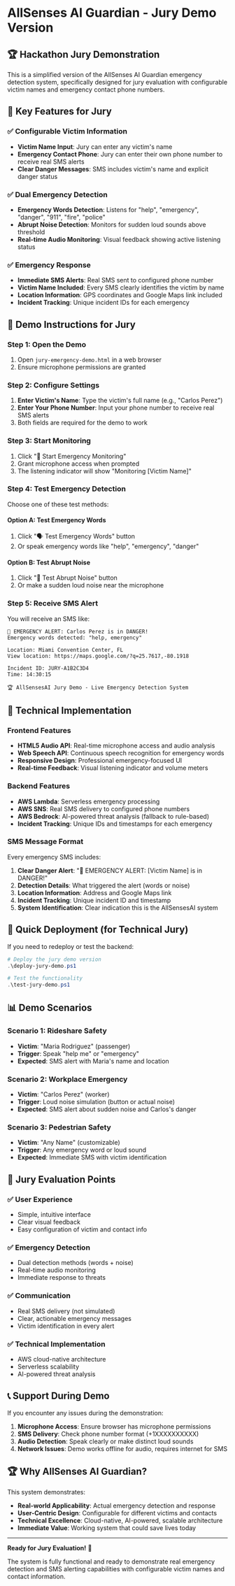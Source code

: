 # AllSenses AI Guardian - Jury Demo Version

## 🏆 Hackathon Jury Demonstration

This is a simplified version of the AllSenses AI Guardian emergency detection system, specifically designed for jury evaluation with configurable victim names and emergency contact phone numbers.

## 🚨 Key Features for Jury

### ✅ Configurable Victim Information
- **Victim Name Input**: Jury can enter any victim's name
- **Emergency Contact Phone**: Jury can enter their own phone number to receive real SMS alerts
- **Clear Danger Messages**: SMS includes victim's name and explicit danger status

### ✅ Dual Emergency Detection
- **Emergency Words Detection**: Listens for "help", "emergency", "danger", "911", "fire", "police"
- **Abrupt Noise Detection**: Monitors for sudden loud sounds above threshold
- **Real-time Audio Monitoring**: Visual feedback showing active listening status

### ✅ Emergency Response
- **Immediate SMS Alerts**: Real SMS sent to configured phone number
- **Victim Name Included**: Every SMS clearly identifies the victim by name
- **Location Information**: GPS coordinates and Google Maps link included
- **Incident Tracking**: Unique incident IDs for each emergency

## 📱 Demo Instructions for Jury

### Step 1: Open the Demo
1. Open `jury-emergency-demo.html` in a web browser
2. Ensure microphone permissions are granted

### Step 2: Configure Settings
1. **Enter Victim's Name**: Type the victim's full name (e.g., "Carlos Perez")
2. **Enter Your Phone Number**: Input your phone number to receive real SMS alerts
3. Both fields are required for the demo to work

### Step 3: Start Monitoring
1. Click "🎤 Start Emergency Monitoring"
2. Grant microphone access when prompted
3. The listening indicator will show "Monitoring [Victim Name]"

### Step 4: Test Emergency Detection
Choose one of these test methods:

#### Option A: Test Emergency Words
1. Click "🗣️ Test Emergency Words" button
2. Or speak emergency words like "help", "emergency", "danger"

#### Option B: Test Abrupt Noise
1. Click "📢 Test Abrupt Noise" button
2. Or make a sudden loud noise near the microphone

### Step 5: Receive SMS Alert
You will receive an SMS like:
```
🚨 EMERGENCY ALERT: Carlos Perez is in DANGER! 
Emergency words detected: "help, emergency"

Location: Miami Convention Center, FL
View location: https://maps.google.com/?q=25.7617,-80.1918

Incident ID: JURY-A1B2C3D4
Time: 14:30:15

🏆 AllSensesAI Jury Demo - Live Emergency Detection System
```

## 🔧 Technical Implementation

### Frontend Features
- **HTML5 Audio API**: Real-time microphone access and audio analysis
- **Web Speech API**: Continuous speech recognition for emergency words
- **Responsive Design**: Professional emergency-focused UI
- **Real-time Feedback**: Visual listening indicator and volume meters

### Backend Features
- **AWS Lambda**: Serverless emergency processing
- **AWS SNS**: Real SMS delivery to configured phone numbers
- **AWS Bedrock**: AI-powered threat analysis (fallback to rule-based)
- **Incident Tracking**: Unique IDs and timestamps for each emergency

### SMS Message Format
Every emergency SMS includes:
1. **Clear Danger Alert**: "🚨 EMERGENCY ALERT: [Victim Name] is in DANGER!"
2. **Detection Details**: What triggered the alert (words or noise)
3. **Location Information**: Address and Google Maps link
4. **Incident Tracking**: Unique incident ID and timestamp
5. **System Identification**: Clear indication this is the AllSensesAI system

## 🚀 Quick Deployment (for Technical Jury)

If you need to redeploy or test the backend:

```powershell
# Deploy the jury demo version
.\deploy-jury-demo.ps1

# Test the functionality
.\test-jury-demo.ps1
```

## 📊 Demo Scenarios

### Scenario 1: Rideshare Safety
- **Victim**: "Maria Rodriguez" (passenger)
- **Trigger**: Speak "help me" or "emergency"
- **Expected**: SMS alert with Maria's name and location

### Scenario 2: Workplace Emergency
- **Victim**: "Carlos Perez" (worker)
- **Trigger**: Loud noise simulation (button or actual noise)
- **Expected**: SMS alert about sudden noise and Carlos's danger

### Scenario 3: Pedestrian Safety
- **Victim**: "Any Name" (customizable)
- **Trigger**: Any emergency word or loud sound
- **Expected**: Immediate SMS with victim identification

## 🎯 Jury Evaluation Points

### ✅ User Experience
- Simple, intuitive interface
- Clear visual feedback
- Easy configuration of victim and contact info

### ✅ Emergency Detection
- Dual detection methods (words + noise)
- Real-time audio monitoring
- Immediate response to threats

### ✅ Communication
- Real SMS delivery (not simulated)
- Clear, actionable emergency messages
- Victim identification in every alert

### ✅ Technical Implementation
- AWS cloud-native architecture
- Serverless scalability
- AI-powered threat analysis

## 📞 Support During Demo

If you encounter any issues during the demonstration:

1. **Microphone Access**: Ensure browser has microphone permissions
2. **SMS Delivery**: Check phone number format (+1XXXXXXXXXX)
3. **Audio Detection**: Speak clearly or make distinct loud sounds
4. **Network Issues**: Demo works offline for audio, requires internet for SMS

## 🏆 Why AllSenses AI Guardian?

This system demonstrates:
- **Real-world Applicability**: Actual emergency detection and response
- **User-Centric Design**: Configurable for different victims and contacts
- **Technical Excellence**: Cloud-native, AI-powered, scalable architecture
- **Immediate Value**: Working system that could save lives today

---

**Ready for Jury Evaluation!** 🚀

The system is fully functional and ready to demonstrate real emergency detection and SMS alerting capabilities with configurable victim names and contact information.